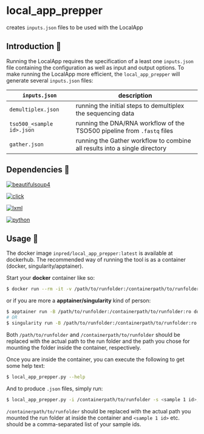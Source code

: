 # local_app_prepper

creates `inputs.json` files to be used with the LocalApp

## Introduction :speech_balloon:

Running the LocalApp requires the specification of a least one `inputs.json` file containing the configuration as well as input and output options. To make running the LocalApp more efficient, the `local_app_prepper` will generate several `inputs.json` files:

`inputs.json` | description
--- | ---
`demultiplex.json` | running the initial steps to demultiplex the sequencing data
`tso500_<sample id>.json` | running the DNA/RNA workflow of the TSO500 pipeline from `.fastq` files
`gather.json` | running the Gather workflow to combine all results into a single directory

## Dependencies :briefcase:

[![beautifulsoup4](https://img.shields.io/badge/beautifulsoup4-4.12.2-blue?color=417fb1)](https://pypi.org/project/beautifulsoup4/)

[![click](https://img.shields.io/badge/click-8.1.7-blue?color=417fb1)](https://pypi.org/project/click/)

[![lxml](https://img.shields.io/badge/lxml-4.9.3-blue?color=417fb1)](https://pypi.org/project/lxml/)

[![python](https://img.shields.io/badge/python-3.11.4-blue?color=417fb1)](https://www.python.org/)

## Usage :rocket:

The docker image `inpred/local_app_prepper:latest` is available at dockerhub. The recommended way of running the tool is as a container (docker, singularity/apptainer).

Start your **docker** container like so:

```bash
$ docker run --rm -it -v /path/to/runfolder:/containerpath/to/runfolder:ro inpred/local_app_prepper:latest bash
```

or if you are more a **apptainer/singularity** kind of person:

```bash
$ apptainer run -B /path/to/runfolder:/containerpath/to/runfolder:ro docker://inpred/local_app_prepper:latest bash
# OR
$ singularity run -B /path/to/runfolder:/containerpath/to/runfolder:ro docker://inpred/local_app_prepper:latest bash
```

Both `/path/to/runfolder` and `/containerpath/to/runfolder` should be replaced with the actual path to the run folder and the path you chose for mounting the folder inside the container, respectively.

Once you are inside the container, you can execute the following to get some help text:

```bash
$ local_app_prepper.py --help
```

And to produce `.json` files, simply run:

```bash
$ local_app_prepper.py -i /containerpath/to/runfolder -s <sample 1 id>,<sample 2 id>,...
```

`/containerpath/to/runfolder` should be replaced with the actual path you mounted the run folder at inside the container and `<sample 1 id>` etc. should be a comma-separated list of your sample ids.
